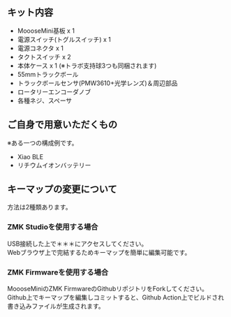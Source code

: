 ## キット内容
* MoooseMini基板 x 1
* 電源スイッチ(トグルスイッチ) x 1
* 電源コネクタ x 1
* タクトスイッチ x 2
* 本体ケース x 1 (※トラボ支持球3つも同梱されます)
* 55mmトラックボール
* トラックボールセンサ(PMW3610+光学レンズ)＆周辺部品
* ロータリーエンコーダノブ
* 各種ネジ、スペーサ

## ご自身で用意いただくもの
※ある一つの構成例です。  
* Xiao BLE
* リチウムイオンバッテリー

## キーマップの変更について
方法は2種類あります。  

### ZMK Studioを使用する場合
USB接続した上で＊＊＊にアクセスしてください。  
Webブラウザ上で完結するためキーマップを簡単に編集可能です。  

### ZMK Firmwareを使用する場合
MoooseMiniのZMK FirmwareのGithubリポジトリをForkしてください。  
Github上でキーマップを編集しコミットすると、Github Action上でビルドされ書き込みファイルが生成されます。  